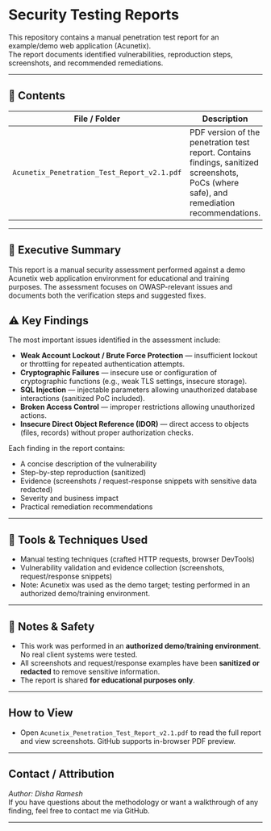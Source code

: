 # Security Testing Reports

This repository contains a manual penetration test report for an example/demo web application (Acunetix).  
The report documents identified vulnerabilities, reproduction steps, screenshots, and recommended remediations.

---

## 📂 Contents

| File / Folder | Description |
|---------------|-------------|
| `Acunetix_Penetration_Test_Report_v2.1.pdf` | PDF version of the penetration test report. Contains findings, sanitized screenshots, PoCs (where safe), and remediation recommendations. |

---

## 🔎 Executive Summary
This report is a manual security assessment performed against a demo Acunetix web application environment for educational and training purposes. The assessment focuses on OWASP-relevant issues and documents both the verification steps and suggested fixes.

## ⚠️ Key Findings
The most important issues identified in the assessment include:
- **Weak Account Lockout / Brute Force Protection** — insufficient lockout or throttling for repeated authentication attempts.  
- **Cryptographic Failures** — insecure use or configuration of cryptographic functions (e.g., weak TLS settings, insecure storage).  
- **SQL Injection** — injectable parameters allowing unauthorized database interactions (sanitized PoC included).  
- **Broken Access Control** — improper restrictions allowing unauthorized actions.  
- **Insecure Direct Object Reference (IDOR)** — direct access to objects (files, records) without proper authorization checks.

Each finding in the report contains:
- A concise description of the vulnerability  
- Step-by-step reproduction (sanitized)  
- Evidence (screenshots / request-response snippets with sensitive data redacted)  
- Severity and business impact  
- Practical remediation recommendations

---

## 🧰 Tools & Techniques Used
- Manual testing techniques (crafted HTTP requests, browser DevTools)  
- Vulnerability validation and evidence collection (screenshots, request/response snippets)  
- Note: Acunetix was used as the demo target; testing performed in an authorized demo/training environment.

---

## 📘 Notes & Safety
- This work was performed in an **authorized demo/training environment**. No real client systems were tested.  
- All screenshots and request/response examples have been **sanitized or redacted** to remove sensitive information.  
- The report is shared **for educational purposes only**.

---

## How to View
- Open `Acunetix_Penetration_Test_Report_v2.1.pdf` to read the full report and view screenshots. GitHub supports in-browser PDF preview.

---

## Contact / Attribution
*Author: Disha Ramesh*  
If you have questions about the methodology or want a walkthrough of any finding, feel free to contact me via GitHub.

---
